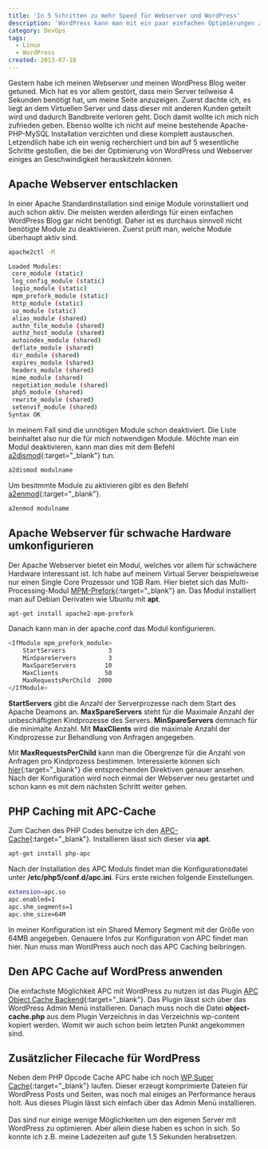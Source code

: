 ```yaml
---
title: 'In 5 Schritten zu mehr Speed für Webserver und WordPress'
description: 'WordPress kann man mit ein paar einfachen Optimierungen zu einem schnellen Blog werden lassen. Ich zeige euch heute, wie man mit 5 einfachen Schritten mehr Performance aus einem WordPress Blog heraus holt!'
category: DevOps
tags:
  - Linux
  - WordPress
created: 2013-07-18
---
```

Gestern habe ich meinen Webserver und meinen WordPress Blog weiter getuned. Mich hat es vor allem gestört, dass mein Server teilweise 4 Sekunden benötigt hat, um meine Seite anzuzeigen. Zuerst dachte ich, es liegt an dem Virtuellen Server und dass dieser mit anderen Kunden geteilt wird und dadurch Bandbreite verloren geht. Doch damit wollte ich mich nich zufrieden geben. Ebenso wollte ich nicht auf meine bestehende Apache-PHP-MySQL Installation verzichten und diese komplett austauschen. Letzendlich habe ich ein wenig recherchiert und bin auf 5 wesentliche Schritte gestoßen, die bei der Optimierung von WordPress und Webserver einiges an Geschwindigkeit herauskitzeln können.

## Apache Webserver entschlacken

In einer Apache Standardinstallation sind einige Module vorinstalliert und auch schon aktiv. Die meisten werden allerdings für einen einfachen WordPress Blog gar nicht benötigt. Daher ist es durchaus sinnvoll nicht benötigte Module zu deaktivieren. Zuerst prüft man, welche Module überhaupt aktiv sind.

```bash
apache2ctl -M

Loaded Modules:
 core_module (static)
 log_config_module (static)
 logio_module (static)
 mpm_prefork_module (static)
 http_module (static)
 so_module (static)
 alias_module (shared)
 authn_file_module (shared)
 authz_host_module (shared)
 autoindex_module (shared)
 deflate_module (shared)
 dir_module (shared)
 expires_module (shared)
 headers_module (shared)
 mime_module (shared)
 negotiation_module (shared)
 php5_module (shared)
 rewrite_module (shared)
 setenvif_module (shared)
Syntax OK
```

In meinem Fall sind die unnötigen Module schon deaktiviert. Die Liste beinhaltet also nur die für mich notwendigen Module. Möchte man ein Modul deaktivieren, kann man dies mit dem Befehl [a2dismod](http://manpages.ubuntu.com/manpages/hardy/man8/a2dismod.8.html){:target="_blank"} tun.

```bash
a2dismod modulname
```

Um besitmmte Module zu aktivieren gibt es den Befehl [a2enmod](http://manpages.ubuntu.com/manpages/hardy/man8/a2enmod.8.html){:target="_blank"}.

```bash
a2enmod modulname
```


## Apache Webserver für schwache Hardware umkonfigurieren

Der Apache Webserver bietet ein Modul, welches vor allem für schwächere Hardware interessant ist. Ich habe auf meinem Virtual Server beispielsweise nur einen Single Core Prozessor und 1GB Ram. Hier bietet sich das Multi-Processing-Modul [MPM-Prefork](https://httpd.apache.org/docs/2.2/mod/prefork.html){:target="_blank"} an. Das Modul installiert man auf Debian Derivaten wie Ubuntu mit **apt**.

```bash
apt-get install apache2-mpm-prefork
```

Danach kann man in der apache.conf das Modul konfigurieren. 

```bash
<IfModule mpm_prefork_module>
    StartServers            3
    MinSpareServers         3
    MaxSpareServers        10
    MaxClients             50
    MaxRequestsPerChild  2000
</IfModule>
```

**StartServers** gibt die Anzahl der Serverprozesse nach dem Start des Apache Deamons an. **MaxSpareServers** steht für die Maximale Anzahl der unbeschäftigten Kindprozesse des Servers. **MinSpareServers** demnach für die minimalte Anzahl. Mit **MaxClients** wird die maximale Anzahl der Kindprozesse zur Behandlung von Anfragen angegeben.

Mit **MaxRequestsPerChild** kann man die Obergrenze für die Anzahl von Anfragen pro Kindprozess bestimmen.
Interessierte können sich [hier](https://httpd.apache.org/docs/2.2/mod/mpm_common.html){:target="_blank"} die entsprechenden Direktiven genauer ansehen. Nach der Konfiguration wird noch einmal der Webserver neu gestartet und schon kann es mit dem nächsten Schritt weiter gehen.

## PHP Caching mit APC-Cache

Zum Cachen des PHP Codes benutze ich den [APC-Cache](https://de.wikipedia.org/wiki/Alternative_PHP_Cache){:target="_blank"}. Installieren lässt sich dieser via **apt**. 

```bash
apt-get install php-apc
```

Nach der Installation des APC Moduls findet man die Konfigurationsdatei unter **/etc/php5/conf.d/apc.ini**. Fürs erste reichen folgende Einstellungen.

```bash
extension=apc.so
apc.enabled=1
apc.shm_segments=1
apc.shm_size=64M
```

In meiner Konfiguration ist ein Shared Memory Segment mit der Größe von 64MB angegeben. Genauere Infos zur Konfiguration von APC findet man hier. Nun muss man WordPress auch noch das APC Caching beibringen.

## Den APC Cache auf WordPress anwenden

Die einfachste Möglichkeit APC mit WordPress zu nutzen ist das Plugin [APC Object Cache Backend](https://wordpress.org/plugins/apc/){:target="_blank"}. Das Plugin lässt sich über das WordPress Admin Menü installieren. Danach muss noch die Datei **object-cache.php** aus dem Plugin Verzeichnis in das Verzeichnis wp-content kopiert werden. Womit wir auch schon beim letzten Punkt angekommen sind.

## Zusätzlicher Filecache für WordPress

Neben dem PHP Opcode Cache APC habe ich noch [WP Super Cache](https://wordpress.org/plugins/wp-super-cache/){:target="_blank"} laufen. Dieser erzeugt komprimierte Dateien für WordPress Posts und Seiten, was noch mal einiges an Performance heraus holt. Aus dieses Plugin lässt sich einfach über das Admin Menü installieren.
<br/><br/>
Das sind nur einige wenige Möglichkeiten um den eigenen Server mit WordPress zu optimieren. Aber allein diese haben es schon in sich. So konnte ich z.B. meine Ladezeiten auf gute 1.5 Sekunden herabsetzen.


